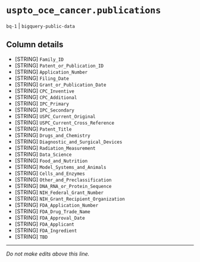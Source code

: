 # `uspto_oce_cancer.publications`
`bq-1` | `bigquery-public-data`

## Column details
* [STRING]    `Family_ID`
* [STRING]    `Patent_or_Publication_ID`
* [STRING]    `Application_Number`
* [STRING]    `Filing_Date`
* [STRING]    `Grant_or_Publication_Date`
* [STRING]    `CPC_Inventive`
* [STRING]    `CPC_Additional`
* [STRING]    `IPC_Primary`
* [STRING]    `IPC_Secondary`
* [STRING]    `USPC_Current_Original`
* [STRING]    `USPC_Current_Cross_Reference`
* [STRING]    `Patent_Title`
* [STRING]    `Drugs_and_Chemistry`
* [STRING]    `Diagnostic_and_Surgical_Devices`
* [STRING]    `Radiation_Measurement`
* [STRING]    `Data_Science`
* [STRING]    `Food_and_Nutrition`
* [STRING]    `Model_Systems_and_Animals`
* [STRING]    `Cells_and_Enzymes`
* [STRING]    `Other_and_Preclassification`
* [STRING]    `DNA_RNA_or_Protein_Sequence`
* [STRING]    `NIH_Federal_Grant_Number`
* [STRING]    `NIH_Grant_Recipient_Organization`
* [STRING]    `FDA_Application_Number`
* [STRING]    `FDA_Drug_Trade_Name`
* [STRING]    `FDA_Approval_Date`
* [STRING]    `FDA_Applicant`
* [STRING]    `FDA_Ingredient`
* [STRING]    `TBD`

-------------------------------------------------------------------------------
*Do not make edits above this line.*
